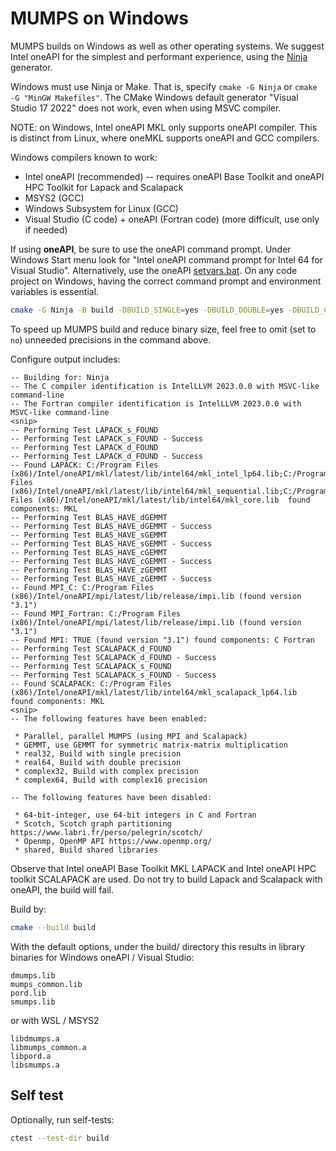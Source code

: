 # MUMPS on Windows

MUMPS builds on Windows as well as other operating systems.
We suggest Intel oneAPI for the simplest and performant experience, using the
[Ninja](https://github.com/ninja-build/ninja/releases)
generator.

Windows must use Ninja or Make. That is, specify `cmake -G Ninja` or `cmake -G "MinGW Makefiles"`.
The CMake Windows default generator "Visual Studio 17 2022" does not work, even when using MSVC compiler.

NOTE: on Windows, Intel oneAPI MKL only supports oneAPI compiler.
This is distinct from Linux, where oneMKL supports oneAPI and GCC compilers.

Windows compilers known to work:

* Intel oneAPI (recommended) -- requires oneAPI Base Toolkit and oneAPI HPC Toolkit for Lapack and Scalapack
* MSYS2 (GCC)
* Windows Subsystem for Linux (GCC)
* Visual Studio (C code) + oneAPI (Fortran code)  (more difficult, use only if needed)

If using **oneAPI**, be sure to use the oneAPI command prompt.
Under Windows Start menu look for "Intel oneAPI command prompt for Intel 64 for Visual Studio".
Alternatively, use the oneAPI [setvars.bat](https://www.intel.com/content/www/us/en/develop/documentation/oneapi-programming-guide/top/oneapi-development-environment-setup/use-the-setvars-script-with-windows.html).
On any code project on Windows, having the correct command prompt and environment variables is essential.

```sh
cmake -G Ninja -B build -DBUILD_SINGLE=yes -DBUILD_DOUBLE=yes -DBUILD_COMPLEX=yes -DBUILD_COMPLEX16=yes
```

To speed up MUMPS build and reduce binary size, feel free to omit (set to `no`) unneeded precisions in the command above.

Configure output includes:

```
-- Building for: Ninja
-- The C compiler identification is IntelLLVM 2023.0.0 with MSVC-like command-line
-- The Fortran compiler identification is IntelLLVM 2023.0.0 with MSVC-like command-line
<snip>
-- Performing Test LAPACK_s_FOUND
-- Performing Test LAPACK_s_FOUND - Success
-- Performing Test LAPACK_d_FOUND
-- Performing Test LAPACK_d_FOUND - Success
-- Found LAPACK: C:/Program Files (x86)/Intel/oneAPI/mkl/latest/lib/intel64/mkl_intel_lp64.lib;C:/Program Files (x86)/Intel/oneAPI/mkl/latest/lib/intel64/mkl_sequential.lib;C:/Program Files (x86)/Intel/oneAPI/mkl/latest/lib/intel64/mkl_core.lib  found components: MKL
-- Performing Test BLAS_HAVE_dGEMMT
-- Performing Test BLAS_HAVE_dGEMMT - Success
-- Performing Test BLAS_HAVE_sGEMMT
-- Performing Test BLAS_HAVE_sGEMMT - Success
-- Performing Test BLAS_HAVE_cGEMMT
-- Performing Test BLAS_HAVE_cGEMMT - Success
-- Performing Test BLAS_HAVE_zGEMMT
-- Performing Test BLAS_HAVE_zGEMMT - Success
-- Found MPI_C: C:/Program Files (x86)/Intel/oneAPI/mpi/latest/lib/release/impi.lib (found version "3.1")
-- Found MPI_Fortran: C:/Program Files (x86)/Intel/oneAPI/mpi/latest/lib/release/impi.lib (found version "3.1")
-- Found MPI: TRUE (found version "3.1") found components: C Fortran
-- Performing Test SCALAPACK_d_FOUND
-- Performing Test SCALAPACK_d_FOUND - Success
-- Performing Test SCALAPACK_s_FOUND
-- Performing Test SCALAPACK_s_FOUND - Success
-- Found SCALAPACK: C:/Program Files (x86)/Intel/oneAPI/mkl/latest/lib/intel64/mkl_scalapack_lp64.lib  found components: MKL
<snip>
-- The following features have been enabled:

 * Parallel, parallel MUMPS (using MPI and Scalapack)
 * GEMMT, use GEMMT for symmetric matrix-matrix multiplication
 * real32, Build with single precision
 * real64, Build with double precision
 * complex32, Build with complex precision
 * complex64, Build with complex16 precision

-- The following features have been disabled:

 * 64-bit-integer, use 64-bit integers in C and Fortran
 * Scotch, Scotch graph partitioning https://www.labri.fr/perso/pelegrin/scotch/
 * Openmp, OpenMP API https://www.openmp.org/
 * shared, Build shared libraries
```

Observe that Intel oneAPI Base Toolkit MKL LAPACK and Intel oneAPI HPC toolkit SCALAPACK are used.
Do not try to build Lapack and Scalapack with oneAPI, the build will fail.

Build by:

```sh
cmake --build build
```

With the default options, under the build/ directory this results in library binaries for Windows oneAPI / Visual Studio:

```
dmumps.lib
mumps_common.lib
pord.lib
smumps.lib
```

or with WSL / MSYS2

```
libdmumps.a
libmumps_common.a
libpord.a
libsmumps.a
```


## Self test

Optionally, run self-tests:

```sh
ctest --test-dir build
```
